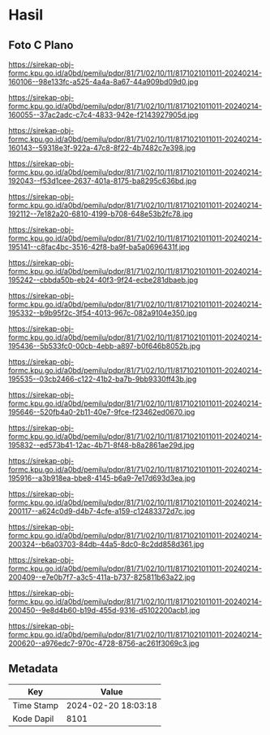 # Hasil

## Foto C Plano

https://sirekap-obj-formc.kpu.go.id/a0bd/pemilu/pdpr/81/71/02/10/11/8171021011011-20240214-160106--98e133fc-a525-4a4a-8a67-44a909bd09d0.jpg

https://sirekap-obj-formc.kpu.go.id/a0bd/pemilu/pdpr/81/71/02/10/11/8171021011011-20240214-160055--37ac2adc-c7c4-4833-942e-f2143927905d.jpg

https://sirekap-obj-formc.kpu.go.id/a0bd/pemilu/pdpr/81/71/02/10/11/8171021011011-20240214-160143--59318e3f-922a-47c8-8f22-4b7482c7e398.jpg

https://sirekap-obj-formc.kpu.go.id/a0bd/pemilu/pdpr/81/71/02/10/11/8171021011011-20240214-192043--f53d1cee-2637-401a-8175-ba8295c636bd.jpg

https://sirekap-obj-formc.kpu.go.id/a0bd/pemilu/pdpr/81/71/02/10/11/8171021011011-20240214-192112--7e182a20-6810-4199-b708-648e53b2fc78.jpg

https://sirekap-obj-formc.kpu.go.id/a0bd/pemilu/pdpr/81/71/02/10/11/8171021011011-20240214-195141--c8fac4bc-3516-42f8-ba9f-ba5a0696431f.jpg

https://sirekap-obj-formc.kpu.go.id/a0bd/pemilu/pdpr/81/71/02/10/11/8171021011011-20240214-195242--cbbda50b-eb24-40f3-9f24-ecbe281dbaeb.jpg

https://sirekap-obj-formc.kpu.go.id/a0bd/pemilu/pdpr/81/71/02/10/11/8171021011011-20240214-195332--b9b95f2c-3f54-4013-967c-082a9104e350.jpg

https://sirekap-obj-formc.kpu.go.id/a0bd/pemilu/pdpr/81/71/02/10/11/8171021011011-20240214-195436--5b533fc0-00cb-4ebb-a897-b0f646b8052b.jpg

https://sirekap-obj-formc.kpu.go.id/a0bd/pemilu/pdpr/81/71/02/10/11/8171021011011-20240214-195535--03cb2466-c122-41b2-ba7b-9bb9330ff43b.jpg

https://sirekap-obj-formc.kpu.go.id/a0bd/pemilu/pdpr/81/71/02/10/11/8171021011011-20240214-195646--520fb4a0-2b11-40e7-9fce-f23462ed0670.jpg

https://sirekap-obj-formc.kpu.go.id/a0bd/pemilu/pdpr/81/71/02/10/11/8171021011011-20240214-195832--ed573b41-12ac-4b71-8f48-b8a2861ae29d.jpg

https://sirekap-obj-formc.kpu.go.id/a0bd/pemilu/pdpr/81/71/02/10/11/8171021011011-20240214-195916--a3b918ea-bbe8-4145-b6a9-7e17d693d3ea.jpg

https://sirekap-obj-formc.kpu.go.id/a0bd/pemilu/pdpr/81/71/02/10/11/8171021011011-20240214-200117--a624c0d9-d4b7-4cfe-a159-c12483372d7c.jpg

https://sirekap-obj-formc.kpu.go.id/a0bd/pemilu/pdpr/81/71/02/10/11/8171021011011-20240214-200324--b6a03703-84db-44a5-8dc0-8c2dd858d361.jpg

https://sirekap-obj-formc.kpu.go.id/a0bd/pemilu/pdpr/81/71/02/10/11/8171021011011-20240214-200409--e7e0b7f7-a3c5-411a-b737-825811b63a22.jpg

https://sirekap-obj-formc.kpu.go.id/a0bd/pemilu/pdpr/81/71/02/10/11/8171021011011-20240214-200450--9e8d4b60-b19d-455d-9316-d5102200acb1.jpg

https://sirekap-obj-formc.kpu.go.id/a0bd/pemilu/pdpr/81/71/02/10/11/8171021011011-20240214-200620--a976edc7-970c-4728-8756-ac261f3069c3.jpg


## Metadata

| Key        | Value               |
| ---------- | ------------------- |
| Time Stamp | 2024-02-20 18:03:18 |
| Kode Dapil | 8101                |



